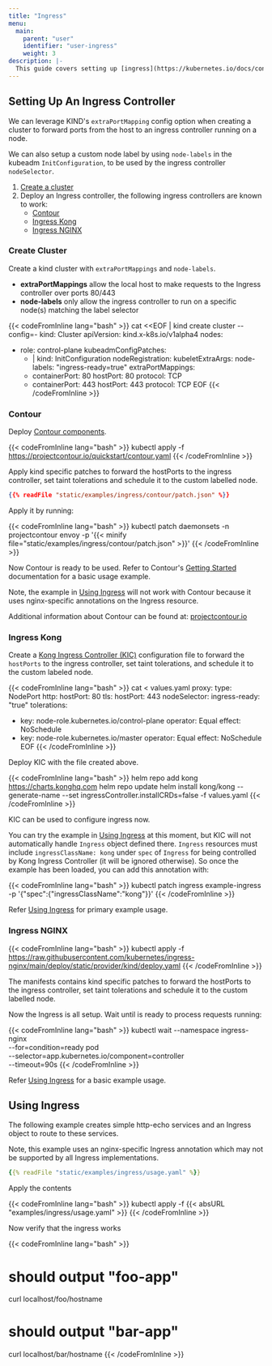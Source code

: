 ```yaml
---
title: "Ingress"
menu:
  main:
    parent: "user"
    identifier: "user-ingress"
    weight: 3
description: |-
  This guide covers setting up [ingress](https://kubernetes.io/docs/concepts/services-networking/ingress/) on a kind cluster.
---
```

## Setting Up An Ingress Controller

We can leverage KIND's `extraPortMapping` config option when
creating a cluster to forward ports from the host
to an ingress controller running on a node.

We can also setup a custom node label by using `node-labels`
in the kubeadm `InitConfiguration`, to be used
by the ingress controller `nodeSelector`.


1. [Create a cluster](#create-cluster)
2. Deploy an Ingress controller, the following ingress controllers are known to work:
    - [Contour](#contour)
    - [Ingress Kong](#ingress-kong)
    - [Ingress NGINX](#ingress-nginx)

### Create Cluster

Create a kind cluster with `extraPortMappings` and `node-labels`.

- **extraPortMappings** allow the local host to make requests to the Ingress controller over ports 80/443
- **node-labels** only allow the ingress controller to run on a specific node(s) matching the label selector

{{< codeFromInline lang="bash" >}}
cat <<EOF | kind create cluster --config=-
kind: Cluster
apiVersion: kind.x-k8s.io/v1alpha4
nodes:
- role: control-plane
  kubeadmConfigPatches:
  - |
    kind: InitConfiguration
    nodeRegistration:
      kubeletExtraArgs:
        node-labels: "ingress-ready=true"
  extraPortMappings:
  - containerPort: 80
    hostPort: 80
    protocol: TCP
  - containerPort: 443
    hostPort: 443
    protocol: TCP
EOF
{{< /codeFromInline >}}

### Contour

Deploy [Contour components](https://projectcontour.io/quickstart/contour.yaml).

{{< codeFromInline lang="bash" >}}
kubectl apply -f https://projectcontour.io/quickstart/contour.yaml
{{< /codeFromInline >}}

Apply kind specific patches to forward the hostPorts to the
ingress controller, set taint tolerations and
schedule it to the custom labelled node.

```json
{{% readFile "static/examples/ingress/contour/patch.json" %}}
```

Apply it by running:

{{< codeFromInline lang="bash" >}}
kubectl patch daemonsets -n projectcontour envoy -p '{{< minify file="static/examples/ingress/contour/patch.json" >}}'
{{< /codeFromInline >}}

Now Contour is ready to be used.
Refer to Contour's [Getting Started](https://projectcontour.io/getting-started/#test-it-out) documentation for a basic usage example.

Note, the example in [Using Ingress](#using-ingress) will not work with Contour because it uses nginx-specific annotations on the Ingress resource.

Additional information about Contour can be found at: [projectcontour.io](https://projectcontour.io)

### Ingress Kong

Create a [Kong Ingress Controller (KIC)](https://docs.konghq.com/kubernetes-ingress-controller/latest/) configuration file to forward the `hostPorts` to the ingress controller, set taint tolerations, and schedule it to the custom labeled node.

{{< codeFromInline lang="bash" >}}
cat <<EOF > values.yaml
proxy:
 type: NodePort
 http:
   hostPort: 80
 tls:
   hostPort: 443
nodeSelector:
  ingress-ready: "true"
tolerations:
- key: node-role.kubernetes.io/control-plane
  operator: Equal
  effect: NoSchedule
- key: node-role.kubernetes.io/master
  operator: Equal
  effect: NoSchedule
EOF
{{< /codeFromInline >}}

Deploy KIC with the file created above.

{{< codeFromInline lang="bash" >}}
helm repo add kong https://charts.konghq.com
helm repo update
helm install kong/kong --generate-name --set ingressController.installCRDs=false -f values.yaml
{{< /codeFromInline >}}

KIC can be used to configure ingress now.

You can try the example in [Using Ingress](#using-ingress) at this moment,
but KIC will not automatically handle `Ingress` object defined there.
`Ingress` resources must include `ingressClassName: kong` under `spec` of `Ingress`  for being controlled by Kong Ingress Controller (it will be ignored otherwise).
So once the example has been loaded, you can add this annotation with:

{{< codeFromInline lang="bash" >}}
kubectl patch ingress example-ingress -p '{"spec":{"ingressClassName":"kong"}}'
{{< /codeFromInline >}}

Refer [Using Ingress](#using-ingress) for primary example usage.


### Ingress NGINX

{{< codeFromInline lang="bash" >}}
kubectl apply -f https://raw.githubusercontent.com/kubernetes/ingress-nginx/main/deploy/static/provider/kind/deploy.yaml
{{< /codeFromInline >}}

The manifests contains kind specific patches to forward the hostPorts to the
ingress controller, set taint tolerations and schedule it to the custom labelled node.

Now the Ingress is all setup. Wait until is ready to process requests running:

{{< codeFromInline lang="bash" >}}
kubectl wait --namespace ingress-nginx \
  --for=condition=ready pod \
  --selector=app.kubernetes.io/component=controller \
  --timeout=90s
{{< /codeFromInline >}}

Refer [Using Ingress](#using-ingress) for a basic example usage.

## Using Ingress

The following example creates simple http-echo services
and an Ingress object to route to these services.

Note, this example uses an nginx-specific Ingress annotation which may not be supported by all Ingress implementations.

```yaml
{{% readFile "static/examples/ingress/usage.yaml" %}}
```

Apply the contents

{{< codeFromInline lang="bash" >}}
kubectl apply -f {{< absURL "examples/ingress/usage.yaml" >}}
{{< /codeFromInline >}}

Now verify that the ingress works

{{< codeFromInline lang="bash" >}}
# should output "foo-app"
curl localhost/foo/hostname
# should output "bar-app"
curl localhost/bar/hostname
{{< /codeFromInline >}}

